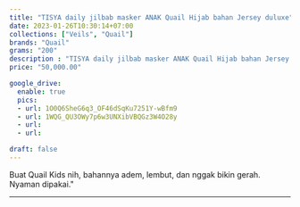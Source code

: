 ```yaml
---
title: "TISYA daily jilbab masker ANAK Quail Hijab bahan Jersey duluxe"
date: 2023-01-26T10:30:14+07:00
collections: ["Veils", "Quail"]
brands: "Quail"
grams: "200"
description : "TISYA daily jilbab masker ANAK Quail Hijab bahan Jersey duluxe"
price: "50,000.00"

google_drive:
  enable: true
  pics:
  - url: 1O0Q6SheG6q3_OF46dSqKu7251Y-wBfm9
  - url: 1WQG_QU3OWy7p6w3UNXibVBQGz3W4O28y
  - url: 
  - url: 

draft: false
---
```


Buat Quail Kids nih, bahannya adem, lembut, dan nggak bikin gerah. Nyaman dipakai."

-----------   
